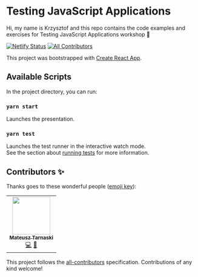 # Testing JavaScript Applications

Hi, my name is Krzysztof and this repo contains the code examples and exercises for Testing JavaScript Applications workshop :tada:

[![Netlify Status](https://api.netlify.com/api/v1/badges/08035d2c-0c45-457f-bf29-40bb151f79ff/deploy-status)](https://app.netlify.com/sites/js-app-testing-workshop/deploys)
[![All Contributors](https://img.shields.io/badge/all_contributors-1-orange.svg?style=flat-square)](#contributors-)

This project was bootstrapped with [Create React App](https://github.com/facebook/create-react-app).

## Available Scripts

In the project directory, you can run:

### `yarn start`

Launches the presentation.<br />

### `yarn test`

Launches the test runner in the interactive watch mode.<br />
See the section about [running tests](https://facebook.github.io/create-react-app/docs/running-tests) for more information.

## Contributors ✨

Thanks goes to these wonderful people ([emoji key](https://allcontributors.org/docs/en/emoji-key)):

<!-- ALL-CONTRIBUTORS-LIST:START - Do not remove or modify this section -->
<!-- prettier-ignore-start -->
<!-- markdownlint-disable -->
<table>
  <tr>
    <td align="center"><a href="https://github.com/tarnas14"><img src="https://avatars0.githubusercontent.com/u/9142942?v=4" width="100px;" alt=""/><br /><sub><b>Mateusz Tarnaski</b></sub></a><br /><a href="https://github.com/kjendrzyca/js-apps-testing-workshop/commits?author=tarnas14" title="Code">💻</a> <a href="#maintenance-tarnas14" title="Maintenance">🚧</a></td>
  </tr>
</table>

<!-- markdownlint-enable -->
<!-- prettier-ignore-end -->
<!-- ALL-CONTRIBUTORS-LIST:END -->

This project follows the [all-contributors](https://github.com/all-contributors/all-contributors) specification. Contributions of any kind welcome!
